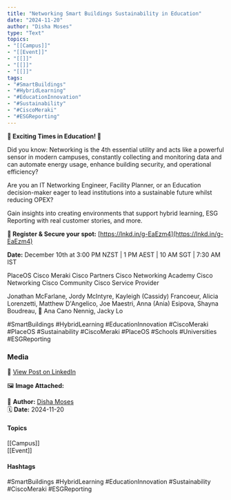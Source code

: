 ```yaml
---
title: "Networking Smart Buildings Sustainability in Education"  
date: "2024-11-20"  
author: "Disha Moses"  
type: "Text"  
topics:  
- "[[Campus]]"  
- "[[Event]]"  
- "[[]]"  
- "[[]]"  
- "[[]]"  
tags:  
- "#SmartBuildings"  
- "#HybridLearning"  
- "#EducationInnovation"  
- "#Sustainability"  
- "#CiscoMeraki"  
- "#ESGReporting"  
---
```

**🌟 Exciting Times in Education! 🌟**

Did you know: Networking is the 4th essential utility and acts like a powerful sensor in modern campuses, constantly collecting and monitoring data and can automate energy usage, enhance building security, and operational efficiency?

Are you an IT Networking Engineer, Facility Planner, or an Education decision-maker eager to lead institutions into a sustainable future whilst reducing OPEX?

Gain insights into creating environments that support hybrid learning, ESG Reporting with real customer stories, and more.

**🔗 Register & Secure your spot:** [https://lnkd.in/g-EaEzm4](https://lnkd.in/g-EaEzm4)

**Date:** December 10th at 3:00 PM NZST | 1 PM AEST | 10 AM SGT | 7:30 AM IST

PlaceOS Cisco Meraki Cisco Partners Cisco Networking Academy Cisco Networking Cisco Community Cisco Service Provider

Jonathan McFarlane, Jordy McIntyre, Kayleigh (Cassidy) Francoeur, Alicia Lorenzetti, Matthew D'Angelico, Joe Maestri, Anna (Ania) Esipova, Shayna Boudreau, 🔆 Ana Cano Nennig, Jacky Lo

#SmartBuildings #HybridLearning #EducationInnovation #CiscoMeraki #PlaceOS #Sustainability #CiscoMeraki #PlaceOS #Schools #Universities #ESGReporting

### Media

🔗 [View Post on LinkedIn](https://www.linkedin.com/feed/update/urn:li:activity:7264859093129924608)  
  
🖼 **Image Attached:**  
  
  
👤 **Author:** [Disha Moses](https://www.linkedin.com/company/placeos/)  
🗓️ **Date:** 2024-11-20

#### Topics

[[Campus]]  
[[Event]]  

#### Hashtags

#SmartBuildings #HybridLearning #EducationInnovation #Sustainability #CiscoMeraki #ESGReporting